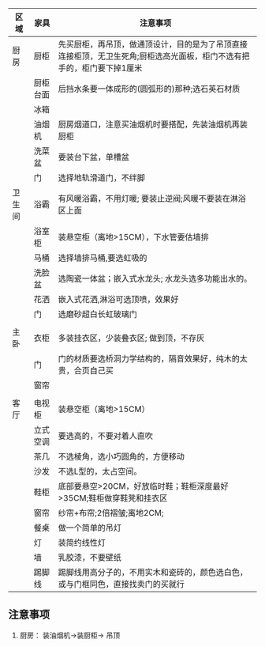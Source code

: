 | 区域   | 家具     | 注意事项                                                             |
| ------ | -------- | -------------------------------------------------------------------- |
| 厨房   | 厨柜     | 先买厨柜，再吊顶，做通顶设计，目的是为了吊顶直接连接柜顶，无卫生死角;厨柜选高光面板，柜门不选有把手的，柜门要下掉1厘米 |
|        | 厨柜台面 | 后挡水条要一体成形的(圆弧形的)那种;选石英石材质                                   |
|        | 冰箱     |                                                                      |
|        | 油烟机|厨房烟道口，注意买油烟机时要搭配，先装油烟机再装厨柜                                                                      |
|        | 洗菜盆   | 要装台下盆，单槽盆                                                   |
|        | 门   | 选择地轨滑道门，不绊脚 |
| 卫生间 | 浴霸     | 有风暖浴霸，不用灯暖; 要装止逆阀;风暖不要装在淋浴区上面              |
|        | 浴室柜   | 装悬空柜（离地>15CM），下水管要估墙排                                |
|        | 马桶     | 选择墙排马桶,要选虹吸的                                              |
|        | 洗脸盆   | 选陶瓷一体盆；嵌入式水龙头; 水龙头选多功能出水的。                               |
|        | 花洒   | 嵌入式花洒,淋浴可选顶喷，效果好                                                 |
|        | 门   | 选磨砂超白长虹玻璃门|
|        |          |                                                                      |
| 主卧   | 衣柜     | 多装挂衣区，少装叠衣区; 做到顶，不存灰                               |
|        | 门   | 门的材质要选桥洞力学结构的，隔音效果好，纯木的太贵，合页自己买|
|        | 窗帘     |                                                                      |
|        |          |                                                                      |
| 客厅   | 电视柜   | 装悬空柜（离地>15CM）                                                |
|        | 立式空调 | 要选高的，不要对着人直吹                                             |
|        | 茶几     | 不选棱角，选小巧圆角的，方便移动                                     |
|        | 沙发     | 不选L型的，太占空间。                                                |
|        | 鞋柜     | 底部要悬空>20CM，好放临时鞋；鞋柜深度最好>35CM;鞋柜做穿鞋凳和挂衣区  |
|        | 窗帘     | 纱帘+布帘;2倍褶皱;离地2CM;                                                                     |
|        | 餐桌     | 做一个简单的吊灯                                                     |
|        | 灯     | 装简约线性灯|
|        | 墙     | 乳胶漆，不要壁纸|
|        | 踢脚线     | 踢脚线用高分子的，不用实木和瓷砖的，颜色选白色，或与门框同色，直接找卖门的买就行|


## 注意事项
1.  厨房： 装油烟机->装厨柜-> 吊顶